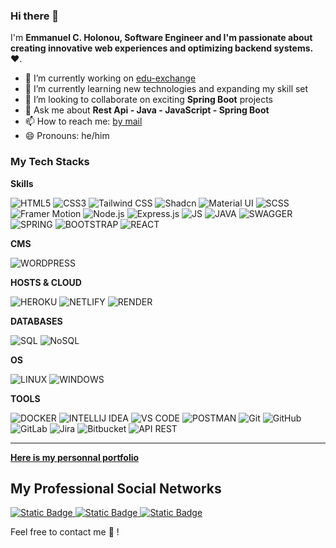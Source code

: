 ### Hi there 👋


I'm **Emmanuel C. Holonou, Software Engineer and I'm passionate about creating innovative web experiences and optimizing backend systems.  ❤️**.

- 🔭 I’m currently working on [edu-exchange](https://edu-exchange.netlify.app/)
- 🌱 I’m currently learning new technologies and expanding my skill set
- 👯 I’m looking to collaborate on exciting **Spring Boot** projects
- 💬 Ask me about **Rest Api - Java - JavaScript - Spring Boot**
- 📫 How to reach me: [by mail](mailto:holonouemmanuel0@gmail.com)
- 😄 Pronouns: he/him

### My Tech Stacks

**Skills**

![HTML5](https://img.shields.io/badge/HTML5-%23fff?style=for-the-badge&logo=html5&logoColor=%23fff&color=%23E34F26)
![CSS3](https://img.shields.io/badge/CSS3-%231572B6?style=for-the-badge&logo=css3)
![Tailwind CSS](https://img.shields.io/badge/Tailwind_CSS-%231a202c?style=for-the-badge&logo=tailwind-css&logoColor=61DAFB)
![Shadcn](https://img.shields.io/badge/Shadcn-%231a202c?style=for-the-badge&logo=shadcn&logoColor=61DAFB)
![Material UI](https://img.shields.io/badge/Material_UI-%230081CB?style=for-the-badge&logo=material-ui&logoColor=white)
![SCSS](https://img.shields.io/badge/SCSS-%23CC6699?style=for-the-badge&logo=sass&logoColor=white)
![Framer Motion](https://img.shields.io/badge/Framer_Motion-%23000000?style=for-the-badge&logo=framer&logoColor=white)
![Node.js](https://img.shields.io/badge/Node.js-%2343853D?style=for-the-badge&logo=node.js&logoColor=white)
![Express.js](https://img.shields.io/badge/Express.js-%23404D59?style=for-the-badge)
![JS](https://img.shields.io/badge/JS-%23F7DF1E?style=for-the-badge&logo=javascript&logoColor=white)
![JAVA](https://img.shields.io/badge/JAVA-blue?style=for-the-badge&logoColor=%23fff)
![SWAGGER](https://img.shields.io/badge/SWAGGER-%2385EA2D?style=for-the-badge&logo=swagger&logoColor=%23fff)
![SPRING](https://img.shields.io/badge/SPRING-%236DB33F?style=for-the-badge&logo=spring&logoColor=%23fff)
![BOOTSTRAP](https://img.shields.io/badge/BOOTSTRAP-%237952B3?style=for-the-badge&logo=bootstrap&logoColor=%23fff)
![REACT](https://img.shields.io/badge/REACT-%2361DAFB?style=for-the-badge&logo=react&logoColor=%23fff)

**CMS**

![WORDPRESS](https://img.shields.io/badge/WORDPRESS-%2321759B?style=for-the-badge&logo=wordpress&logoColor=%23fff)

**HOSTS & CLOUD**

![HEROKU](https://img.shields.io/badge/HEROKU-%23430098?style=for-the-badge&logo=heroku&logoColor=%23fff)
![NETLIFY](https://img.shields.io/badge/NETLIFY-%2300C7B7?style=for-the-badge&logo=netlify&logoColor=%23fff)
![RENDER](https://img.shields.io/badge/RENDER-%2346E3B7?style=for-the-badge&logo=render&logoColor=%23fff)

**DATABASES**

![SQL](https://img.shields.io/badge/SQL-%2343853D?style=for-the-badge&logo=postgresql&logoColor=white)
![NoSQL](https://img.shields.io/badge/NoSQL-%231A1A1A?style=for-the-badge)



**OS**

![LINUX](https://img.shields.io/badge/LINUX-%23FCC624?style=for-the-badge&logo=linux&logoColor=%23fff)
![WINDOWS](https://img.shields.io/badge/WINDOWS-%230078D4?style=for-the-badge&logo=windows&logoColor=%23fff)


**TOOLS**

![DOCKER](https://img.shields.io/badge/DOCKER-%232496ED?style=for-the-badge&logo=docker&logoColor=%23fff)
![INTELLIJ IDEA](https://img.shields.io/badge/INTELLIJ_IDEA-%23000000?style=for-the-badge&logo=intellijidea&logoColor=%23fff)
![VS CODE](https://img.shields.io/badge/VS_CODE-%23007ACC?style=for-the-badge&logo=visualstudiocode&logoColor=%23fff)
![POSTMAN](https://img.shields.io/badge/POSTMAN-%23FF6C37?style=for-the-badge&logo=postman&logoColor=%23fff)
![Git](https://img.shields.io/badge/Git-%23F05032?style=for-the-badge&logo=git&logoColor=white)
![GitHub](https://img.shields.io/badge/GitHub-%23121011?style=for-the-badge&logo=github&logoColor=white)
![GitLab](https://img.shields.io/badge/GitLab-%23181717?style=for-the-badge&logo=gitlab&logoColor=white)
![Jira](https://img.shields.io/badge/Jira-%230A0A0A?style=for-the-badge&logo=jira&logoColor=white)
![Bitbucket](https://img.shields.io/badge/Bitbucket-%2300477B?style=for-the-badge&logo=bitbucket&logoColor=white)
![API REST](https://img.shields.io/badge/API_REST-%23025E8C?style=for-the-badge)


___

**[Here is my personnal portfolio](https://emmanuelholonou.netlfy.app)**

## My Professional Social Networks

<a href="https://www.linkedin.com/in/manuholonou/" target="_blank"><img alt="Static Badge" src="https://img.shields.io/badge/LINKEDIN-%230A66C2?style=for-the-badge&logo=linkedin&logoColor=%23fff">
</a>
<a href="https://twitter.com/datgeek_manu" target="_blank"><img alt="Static Badge" src="https://img.shields.io/badge/TWITTER-%230A66C2?style=for-the-badge&logo=twitter&logoColor=%23fff">
</a>
<a href="https://www.instagram.com/_datgeek.manu" target="_blank"><img alt="Static Badge" src="https://img.shields.io/badge/INSTAGRAM-%230A66C2?style=for-the-badge&logo=instagram&logoColor=%23fff">
</a>

Feel free to contact me 💌 !
